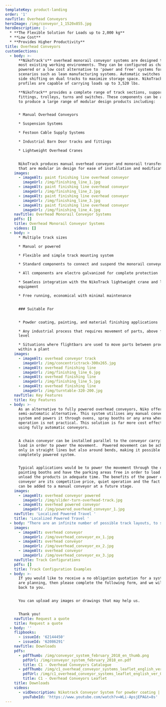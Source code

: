 ```yaml
---
templateKey: product-landing
order: '1'
navTitle: Overhead Conveyors
heroImage: /img/conveyor_1_1520x855.jpg
heroDescription: |-
  * **The Flexible Solution for Loads up to 2,000 kg**
  * **Low Cost**
  * **Provides Higher Productivity**
title: Overhead Conveyors
customSections:
  - body: >-
      **NikoTrack's** overhead monorail conveyor systems are designed to suit
      most existing working environments. They can be configured as chain
      powered or a low cost alternative to 'power and free' systems for certain
      scenarios such as lean manufacturing systems. Automatic switches allow for
      side shifting on dual tracks to maximize storage space. NikoTracks six
      profiles are capable of carrying loads up to 3,520 lbs.

      **NikoTrack** provides a complete range of track sections, support
      fittings, trolleys, turns and switches. These components can be assembled
      to produce a large range of modular design products including:


      * Manual Overhead Conveyors

      * Suspension Systems

      * Festoon Cable Supply Systems

      * Industrial Barn Door tracks and fittings

      * Lightweight Overhead Cranes


      NikoTrack produces manual overhead conveyor and monorail transfer systems
      that are modular in design for ease of installation and modification.
    images:
      - imageAlt: paint finishing line overhead conveyor
        imageUrl: /img/finishing_line_1.jpg
      - imageAlt: paint finishing line overhead conveyor
        imageUrl: /img/finishing_line_2.jpg
      - imageAlt: paint finishing line overhead conveyor
        imageUrl: /img/finishing_line_3.jpg
      - imageAlt: paint finishing line overhead conveyor
        imageUrl: /img/finishing_line_4.jpg
    navTitle: Overhead Monorail Conveyor Systems
    pdfs: []
    title: Overhead Monorail Conveyor Systems
    videos: []
  - body: >
      * Multiple track sizes

      * Manual or powered

      * Flexible and simple track mounting system

      * Standard components to connect and suspend the monorail conveyor track

      * All components are electro galvanized for complete protection

      * Seamless integration with the NikoTrack lightweight crane and lifting
      equipment

      * Free running, economical with minimal maintenance


      ### Suitable For


      * Powder coating, painting, and material finishing applications

      * Any industrial process that requires movement of parts, above floor
      level

      * Situations where flightbars are used to move parts between processes
      within a plant
    images:
      - imageAlt: overhead conveyor track
        imageUrl: /img/concentrictrack-300x265.jpg
      - imageAlt: overhead finishing line
        imageUrl: /img/finishing_line_6.jpg
      - imageAlt: overhead finishing line
        imageUrl: /img/finishing_line_5.jpg
      - imageAlt: overhead finishing line
        imageUrl: /img/turntable-320-200.jpg
    navTitle: Key Features
    title: Key Features
  - body: >-
      As an alternative to fully powered overhead conveyors, Niko offers a
      semi-automatic alternative. This system utilises any manual conveyor
      system and powers it through ovens, spray booths or any area where manual
      operation is not practical. This solution is far more cost effective than
      using fully automatic conveyors.


      A chain conveyor can be installed parallel to the conveyor carrying the
      load in order to power the movement.  Powered movement can be achieved not
      only in straight lines but also around bends, making it possible to have a
      completely powered system.


      Typical applications would be to power the movement through the ovens or
      painting booths and have the parking areas free in order to load and
      unload the products in adequate time. The benefits of the power chain
      conveyor are its competitive price, quiet operation and the fact that it
      can be added to a manual conveyor at a future stage.
    images:
      - imageAlt: overhead conveyor powered
        imageUrl: /img/slider-turn-overhead-track.jpg
      - imageAlt: overhead powered conveyor
        imageUrl: /img/powered_overhead_conveyor_1.jpg
    navTitle: 'Localized Powered Travel '
    title: 'Localized Powered Travel '
  - body: "There are an infinite number of possible track layouts, to suit any particular application. Nikotrack provide a wide range of turns, switches, turntables, which can be manually or pneumatically operated. Layouts can be optimized for:\n\n* **Storage Space Utilization\r**\n  * The use of automatic switches and precision bent 90 degree track, allows for a flight bar travelling along the manual overhead conveyor track, to be side shifted, and stored in an accumulating idle area for storage or process dwell time. The Overhead Conveyor Systems C1 catalogue displays the different modular fittings to achieve precise track placement for maximum space utilization.\r\n* **Overhead Load Positioning\r**\n  * The enclosed precision track has tapered sides to ensure that the load carrying trolleys self locate to run freely and smoothly with minimal force required to move the loaded trolley. Repeatable positioning of loaded trolleys is achieved throughout the entire manual overhead conveyor system.\r\n* **NikoTrack Overhead Turntable Detour System\r**\n  * The unique NikoTrack Turntable Detour system allows for multiple overhead track systems to be interconnected. Loads or flight bars are easily transferred between different processes or areas of the plant. Turntables are an ergonomic solution to multiple conveyor destination systems, reducing capital expenditure on more complex overhead conveyor track layouts."
    images:
      - imageAlt: overhead conveyor
        imageUrl: /img/overhead_conveyor_ex_1.jpg
      - imageAlt: overhead conveyor
        imageUrl: /img/overhead_conveyor_ex_2.jpg
      - imageAlt: overhead conveyor
        imageUrl: /img/overhead_conveyor_ex_3.jpg
    navTitle: Track Configurations
    pdfs: []
    title: Track Configuration Examples
  - body: >-
      If you would like to receive a no obligation quotation for a system you
      are planning, then please complete the following form, and we will get
      back to you.


      You can upload any images or drawings that may help us.


      Thank you!
    navTitle: Request a quote
    title: Request a quote
  - body: ''
    flipbooks:
      - issueId: '62144450'
      - issueId: '62086291'
    navTitle: Downloads
    pdfs:
      - pdfThumb: /img/conveyor_system_february_2018_en_thumb.png
        pdfUrl: /img/conveyor_system_february_2018_en.pdf
        title: C1 - Overhead Conveyors Catalogue
      - pdfThumb: /img/c1_overhead_conveyor_systems_leaflet_english_ver_04_16_thumb.png
        pdfUrl: /img/c1_overhead_conveyor_systems_leaflet_english_ver_04_16_print.pdf
        title: C1 - Overhead Conveyors Leaflet
    title: Downloads
    videos:
      - vidDescription: Nikotrack Conveyor System for powder coating | Czech Republic
        youTubeId: 'https://www.youtube.com/watch?v=WLi-ApsjEPA&t=8s'
---
```


